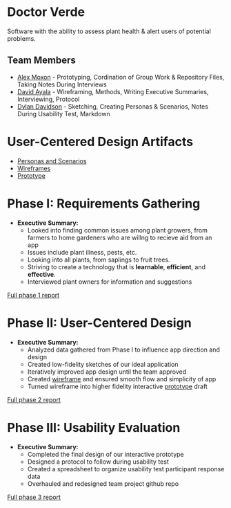 # Doctor Verde

Software with the ability to assess plant health & alert users of potential problems.

## Team Members

* [Alex Moxon](https://usabilityengineering.github.io/ux-portfolio-alexmoxon/) - Prototyping, Cordination of Group Work & Repository Files, Taking Notes During Interviews
* [David Ayala](https://usabilityengineering.github.io/ux-portfolio-e7ite/) - Wireframing, Methods, Writing Executive Summaries, Interviewing, Protocol
* [Dylan Davidson](https://usabilityengineering.github.io/ux-portfolio-myothra7777/) - Sketching, Creating Personas & Scenarios, Notes During Usability Test, Markdown

# User-Centered Design Artifacts

* [Personas and Scenarios](personas-scenarios.md)
* [Wireframes](phase2/Doctor_Verde.pdf)
* [Prototype](https://xd.adobe.com/view/aa438efd-953f-4a51-a444-14a28db70a0c-ff10/)

# Phase I: Requirements Gathering

* __Executive Summary:__ 
  * Looked into finding common issues among plant growers, from farmers to home gardeners who are willng to recieve aid from an app
  * Issues include plant illness, pests, etc.
  * Looking into all plants, from saplings to fruit trees.
  * Striving to create a technology that is **learnable**, **efficient**, and **effective**.
  * Interviewed plant owners for information and suggestions
  
[Full phase 1 report](phase1/)

# Phase II: User-Centered Design

* __Executive Summary:__
  * Analyzed data gathered from Phase I to influence app direction and design
  * Created low-fidelity sketches of our ideal application
  * Iteratively improved app design until the team approved
  * Created [wireframe](phase2/Doctor_Verde.pdf) and ensured smooth flow and simplicity of app
  * Turned wireframe into higher fidelity interactive [prototype](https://xd.adobe.com/view/aa438efd-953f-4a51-a444-14a28db70a0c-ff10/) draft

[Full phase 2 report](phase2/)

# Phase III: Usability Evaluation

* __Executive Summary:__
  * Completed the final design of our interactive prototype
  * Designed a protocol to follow during usability test
  * Created a spreadsheet to organize usability test participant response data
  * Overhauled and redesigned team project github repo

[Full phase 3 report](phase3/)
